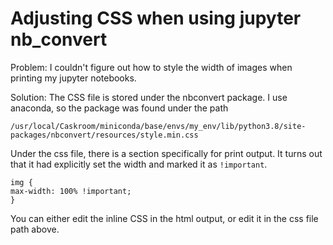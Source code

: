 # Adjusting CSS when using jupyter nb_convert

Problem: I couldn't figure out how to style the width of images when printing my jupyter notebooks.

Solution: The CSS file is stored under the nbconvert package.  I use anaconda, so the package was found under the path

```
/usr/local/Caskroom/miniconda/base/envs/my_env/lib/python3.8/site-packages/nbconvert/resources/style.min.css
```


Under the css file, there is a section specifically for print output.  It turns out that it had explicitly set the width and marked it as `!important`.

```
img {
max-width: 100% !important;
}
```

You can either edit the inline CSS in the html output, or edit it in the css file path above.
